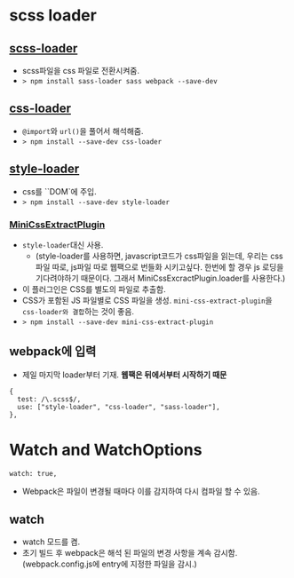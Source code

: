 # scss loader

## <a href="https://www.npmjs.com/package/sass-loader">scss-loader</a>
- scss파일을 css 파일로 전환시켜줌.
- `> npm install sass-loader sass webpack --save-dev`

## <a href="https://webpack.js.org/loaders/css-loader/">css-loader</a>
- `@import`와 `url()`을 풀어서 해석해줌.
- `> npm install --save-dev css-loader`

## <a href="https://webpack.js.org/loaders/style-loader/">style-loader</a>
- css를 ``DOM`에 주입.
- `> npm install --save-dev style-loader`

### <a href="https://webpack.js.org/plugins/mini-css-extract-plugin/">MiniCssExtractPlugin</a>
- `style-loader`대신 사용.
  - (style-loader를 사용하면, javascript코드가 css파일을 읽는데, 우리는 css파일 따로, js파일 따로 웹팩으로 번들화 시키고싶다. 한번에 할 경우 js 로딩을 기다려야하기 때문이다.
그래서 MiniCssExcractPlugin.loader를 사용한다.)
- 이 플러그인은 CSS를 별도의 파일로 추출함.
- CSS가 포함된 JS 파일별로 CSS 파일을 생성. `mini-css-extract-plugin`을 `css-loader와 결합`하는 것이 좋음.
- `> npm install --save-dev mini-css-extract-plugin`

## webpack에 입력
- 제일 마지막 loader부터 기재. **웹팩은 뒤에서부터 시작하기 때문**
```
{
  test: /\.scss$/,
  use: ["style-loader", "css-loader", "sass-loader"],
},
```

# Watch and WatchOptions
`watch: true,`
- Webpack은 파일이 변경될 때마다 이를 감지하여 다시 컴파일 할 수 있음.

## watch
- watch 모드를 켬.
- 초기 빌드 후 webpack은 해석 된 파일의 변경 사항을 계속 감시함. (webpack.config.js에 entry에 지정한 파일을 감시.)





